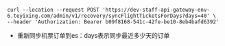 ```
curl --location --request POST 'https://dev-staff-api-gateway-env-6.teyixing.com/admin/v1/recovery/syncFlightTicketsForDays?days=40' \
--header 'Authorization: Bearer b09f8168-541c-42fe-be10-8eb4bafd6392'
```

- 重新同步机票订单到es：days表示同步最近多少天的订单